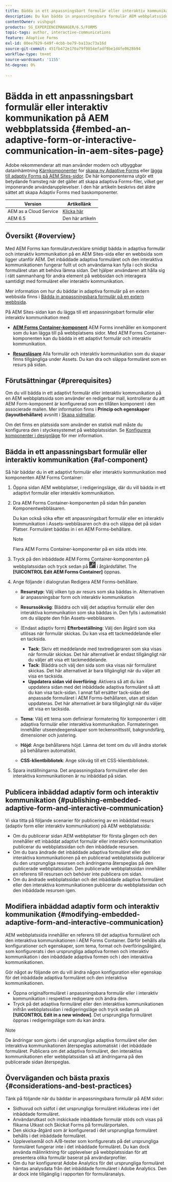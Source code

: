 ```yaml
---
title: Bädda in ett anpassningsbart formulär eller interaktiv kommunikation på AEM webbplatssida
description: Du kan bädda in anpassningsbara formulär AEM webbplatssidor. Användarna kan fylla i och skicka formulär utan att lämna webbplatsens sidor.
contentOwner: vishgupt
products: SG_EXPERIENCEMANAGER/6.5/FORMS
topic-tags: author, interactive-communications
feature: Adaptive Forms
exl-id: 00ee7929-649f-4cbb-be79-ba13ac73a16d
source-git-commit: 451fb472e170a79f9854efadf9be1d4fe0628b94
workflow-type: tm+mt
source-wordcount: '1155'
ht-degree: 0%

---
```


# Bädda in ett anpassningsbart formulär eller interaktiv kommunikation på AEM webbplatssida {#embed-an-adaptive-form-or-interactive-communication-in-aem-sites-page}

<span class="preview"> Adobe rekommenderar att man använder modern och utbyggbar datainhämtning [Kärnkomponenter](https://experienceleague.adobe.com/docs/experience-manager-core-components/using/adaptive-forms/introduction.html) for [skapa ny Adaptive Forms](/help/forms/using/create-an-adaptive-form-core-components.md) eller [lägga till adaptiv Forms på AEM Sites-sidor](/help/forms/using/create-or-add-an-adaptive-form-to-aem-sites-page.md). De här komponenterna utgör ett betydande framsteg när det gäller att skapa adaptiva Forms-filer, vilket ger imponerande användarupplevelser. I den här artikeln beskrivs det äldre sättet att skapa Adaptiv Forms med baskomponenter. </span>

| Version | Artikellänk |
| -------- | ---------------------------- |
| AEM as a Cloud Service | [Klicka här](https://experienceleague.adobe.com/docs/experience-manager-cloud-service/content/forms/integrate/services/embed-adaptive-form-aem-sites.html) |
| AEM 6.5 | Den här artikeln |


## Översikt {#overview}

Med AEM Forms kan formulärutvecklare smidigt bädda in adaptiva formulär och interaktiv kommunikation på en AEM Sites-sida eller en webbsida som ligger utanför AEM. Det inbäddade adaptiva formuläret och den interaktiva kommunikationen fungerar fullt ut och användarna kan fylla i och skicka formuläret utan att behöva lämna sidan. Det hjälper användaren att hålla sig i rätt sammanhang för andra element på webbsidan och interagera samtidigt med formuläret eller interaktiv kommunikation.

Mer information om hur du bäddar in adaptiva formulär på en extern webbsida finns i [Bädda in anpassningsbara formulär på en extern webbsida](/help/forms/using/embed-adaptive-form-external-web-page.md).

På AEM Sites-sidan kan du lägga till ett anpassningsbart formulär eller interaktiv kommunikation med:

* **[AEM Forms Container-komponent](/help/forms/using/embed-adaptive-form-aem-sites.md#af-component)**
AEM Forms innehåller en komponent som du kan lägga till på webbplatsens sidor. Med AEM Forms Container-komponenten kan du bädda in ett adaptivt formulär och interaktiv kommunikation.

* **[Resursläsare](/help/forms/using/embed-adaptive-form-aem-sites.md#asset-browser)**
Alla formulär och interaktiv kommunikation som du skapar finns tillgängliga under Assets. Du kan dra och släppa formuläret som en resurs på sidan.

## Förutsättningar {#prerequisites}

Om du vill bädda in ett adaptivt formulär eller interaktiv kommunikation på en AEM webbplatssida som använder en redigerbar mall, kontrollerar du att AEM Form-komponent är konfigurerad som en tillåten komponent i den associerade mallen. Mer information finns i **Princip och egenskaper (layoutbehållare)** avsnitt i [Skapa sidmallar](/help/sites-authoring/templates.md).

Om det finns en platssida som använder en statisk mall måste du konfigurera den i styckesystemet på webbplatssidan. Se [Konfigurera komponenter i designläge](/help/sites-authoring/default-components-designmode.md) för mer information.

## Bädda in ett anpassningsbart formulär eller interaktiv kommunikation {#af-component}

Så här bäddar du in ett adaptivt formulär eller interaktiv kommunikation med komponenten AEM Forms Container:

1. Öppna sidan AEM webbplatser, i redigeringsläge, där du vill bädda in ett adaptivt formulär eller interaktiv kommunikation.
1. Dra AEM Forms Container-komponenten på sidan från panelen Komponentwebbläsaren.

   Du kan också söka efter ett anpassningsbart formulär eller en interaktiv kommunikation i Assets-webbläsaren och dra och släppa det på sidan Platser. Formuläret bäddas in i en AEM Forms-behållare.

   >[!NOTE]
   >
   >Flera AEM Forms Container-komponenter på en sida stöds inte.

1. Tryck på den inbäddade AEM Forms Container-komponenten på webbplatssidan och tryck sedan på ![settings_icon](assets/settings_icon.png) i åtgärdsfältet. The **[!UICONTROL Edit AEM Forms Container]** öppnas.
1. Ange följande i dialogrutan Redigera AEM Forms-behållare.

   * **Resurstyp:** Välj vilken typ av resurs som ska bäddas in. Alternativen är anpassningsbar form och interaktiv kommunikation
   * **Resurssökväg**: Bläddra och välj det adaptiva formulär eller den interaktiva kommunikation som ska bäddas in. Den fylls i automatiskt om du släppte den från Assets-webbläsaren.
   * (Endast adaptiv form) **Efterbeställning**: Välj den åtgärd som ska utlösas när formulär skickas. Du kan visa ett tackmeddelande eller en tacksida.

      * **Tack**: Skriv ett meddelande med textredigeraren som ska visas när formulär skickas. Det här alternativet är endast tillgängligt när du väljer att visa ett tackmeddelande.
      * **Tack**: Bläddra och välj den sida som ska visas när formuläret skickas. Det här alternativet är bara tillgängligt när du väljer att visa en tacksida.
      * **Uppdatera sidan vid överföring**: Aktivera så att du kan uppdatera sidan med det inbäddade adaptiva formuläret så att du kan visa tack-sidan. I annat fall ersätter tack-sidan det anpassade formuläret i AEM Forms-behållaren, utan att sidan uppdateras. Det här alternativet är bara tillgängligt när du väljer att visa en tacksida.

   * **Tema**: Välj ett tema som definierar formatering för komponenter i ditt adaptiva formulär eller interaktiva kommunikation. Formateringen innehåller utseendeegenskaper som teckensnittsstil, bakgrundsfärg, dimensioner och justering.
   * **Höjd**: Ange behållarens höjd. Lämna det tomt om du vill ändra storlek på behållaren automatiskt.
   * **CSS-klientbibliotek**: Ange sökväg till ett CSS-klientbibliotek.

1. Spara inställningarna. Det anpassningsbara formuläret eller den interaktiva kommunikationen är nu inbäddad på sidan.

## Publicera inbäddad adaptiv form och interaktiv kommunikation {#publishing-embedded-adaptive-form-and-interactive-communication}

Vi ska titta på följande scenarier för publicering av en inbäddad resurs (adaptiv form eller interaktiv kommunikation) på AEM webbplatssida:

* Om du publicerar sidan AEM webbplatser för första gången och den innehåller ett inbäddat adaptivt formulär eller interaktiv kommunikation publicerar du webbplatssidan och den inbäddade resursen.
* Om du bara ändrade det inbäddade adaptiva formuläret eller den interaktiva kommunikationen på en publicerad webbplatssida publicerar du den ursprungliga resursen och ändringarna återspeglas på den publicerade webbplatssidan. Den publicerade webbplatssidan innehåller en referens till resursen och behöver inte publicera om sidan.
* Om du ändrade webbplatssidan och det inbäddade adaptiva formuläret eller den interaktiva kommunikationen publicerar du webbplatssidan och den inbäddade resursen igen.

## Modifiera inbäddad adaptiv form och interaktiv kommunikation {#modifying-embedded-adaptive-form-and-interactive-communication}

AEM webbplatssida innehåller en referens till det adaptiva formuläret och den interaktiva kommunikationen i AEM Forms Container. Därför behålls alla konfigurationer och egenskaper, som tema, format och överföringsåtgärd, som konfigurerats i den ursprungliga adaptiva formen och interaktiv kommunikation i den inbäddade adaptiva formen och i den interaktiva kommunikationen.

Gör något av följande om du vill ändra någon konfiguration eller egenskap för det inbäddade adaptiva formuläret och den interaktiva kommunikationen.

* Öppna originalformuläret i anpassningsbara formulär eller i interaktiv kommunikation i respektive redigerare och ändra dem.
* Tryck på det adaptiva formuläret eller den interaktiva kommunikationen inifrån webbplatssidan i redigeringsläge och tryck sedan på **[!UICONTROL Edit in a new window]**. Det ursprungliga formuläret öppnas i redigeringsläge som du kan ändra.

>[!NOTE]
>
>De ändringar som gjorts i det ursprungliga adaptiva formuläret eller den interaktiva kommunikationen återspeglas automatiskt i det inbäddade formuläret. Publicera om det adaptiva formuläret, den interaktiva kommunikationen eller webbplatssidan så att ändringarna på den publicerade sidan återspeglas.

## Överväganden och bästa praxis {#considerations-and-best-practices}

Tänk på följande när du bäddar in anpassningsbara formulär på AEM sidor:

* Sidhuvud och sidfot i det ursprungliga formuläret inkluderas inte i det inbäddade formuläret.
* Användarutkast och inskickade inbäddade formulär stöds och visas på flikarna Utkast och Skickat Forms på formulärportalen.
* Den skicka-åtgärd som är konfigurerad i det ursprungliga formuläret behålls i det inbäddade formuläret.
* Upplevelsemål och A/B-tester som konfigurerats på det ursprungliga formuläret fungerar inte i det inbäddade formuläret. Du kan dock använda målinriktning för upplevelser på webbplatssidan för att presentera olika formulär baserat på användarprofiler.
* Om du har konfigurerat Adobe Analytics för det ursprungliga formuläret hämtas analysdata från det inbäddade formuläret i Adobe Analytics. Den är dock inte tillgänglig i rapporten för formuläranalys.
